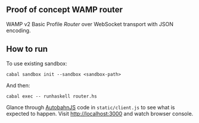 ## Proof of concept WAMP router

WAMP v2 Basic Profile *Router* over WebSocket transport with JSON encoding.

## How to run

To use existing sandbox:

    cabal sandbox init --sandbox <sandbox-path>

And then:

    cabal exec -- runhaskell router.hs
    
Glance through [AutobahnJS](http://autobahn.ws/js/) code in `static/client.js` to see what is expected to happen.
Visit <http://localhost:3000> and watch browser console.

